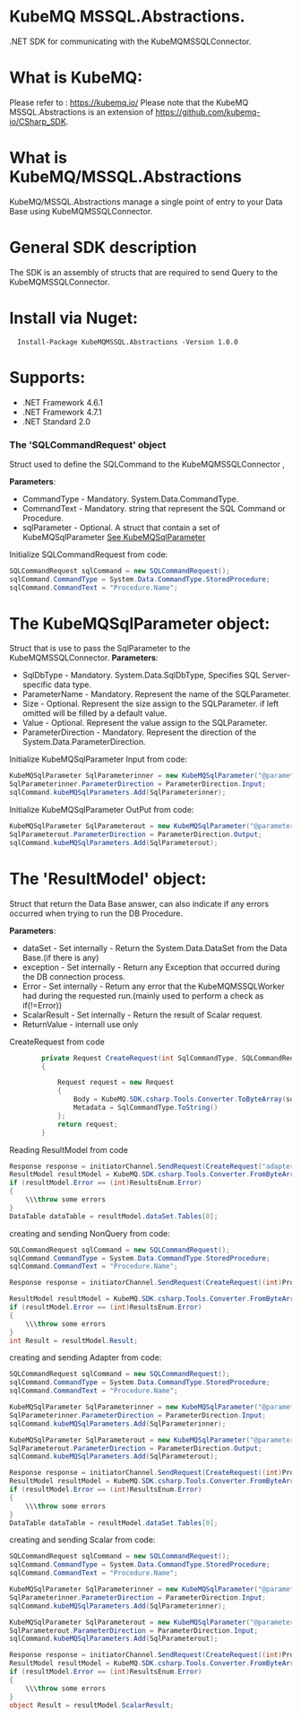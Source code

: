 # KubeMQ MSSQL.Abstractions.
.NET SDK for communicating with the KubeMQMSSQLConnector.

# What is KubeMQ:
Please refer to : https://kubemq.io/
Please note that the KubeMQ MSSQL.Abstractions is an extension of https://github.com/kubemq-io/CSharp_SDK.

# What is KubeMQ/MSSQL.Abstractions

KubeMQ/MSSQL.Abstractions manage a single point of entry to your Data Base using KubeMQMSSQLConnector.

# General SDK description
The SDK is an assembly of structs that are required to send Query to the KubeMQMSSQLConnector.

# Install via Nuget:
```
  Install-Package KubeMQMSSQL.Abstractions -Version 1.0.0
```

# Supports:
- .NET Framework 4.6.1
- .NET Framework 4.7.1
- .NET Standard 2.0

### The 'SQLCommandRequest' object
Struct used to define the SQLCommand to the KubeMQMSSQLConnector ,

**Parameters**:
- CommandType - Mandatory. System.Data.CommandType.
- CommandText - Mandatory. string that represent the SQL Command or Procedure.
- sqlParameter - Optional. A struct that contain a set of KubeMQSqlParameter [See KubeMQSqlParameter](#the-kubemqsqlParameter-object)

Initialize SQLCommandRequest from code:
```C#
SQLCommandRequest sqlCommand = new SQLCommandRequest();
sqlCommand.CommandType = System.Data.CommandType.StoredProcedure;
sqlCommand.CommandText = "Procedure.Name";
```

# The KubeMQSqlParameter object:
Struct that is use to pass the SqlParameter to the KubeMQMSSQLConnector.
**Parameters**:
- SqlDbType - Mandatory. System.Data.SqlDbType, Specifies SQL Server-specific data type. 
- ParameterName - Mandatory. Represent the name of the SQLParameter.
- Size - Optional. Represent the size assign to the SQLParameter. if left omitted will be filled by a default value.
- Value - Optional. Represent the value assign to the SQLParameter.
- ParameterDirection - Mandatory. Represent the direction of the System.Data.ParameterDirection.

Initialize KubeMQSqlParameter Input from code:
```C#
KubeMQSqlParameter SqlParameterinner = new KubeMQSqlParameter("@parameter0", 501454, SqlDbType.Int);
SqlParameterinner.ParameterDirection = ParameterDirection.Input;
sqlCommand.kubeMQSqlParameters.Add(SqlParameterinner);
```


Initialize KubeMQSqlParameter OutPut from code:
```C#
KubeMQSqlParameter SqlParameterout = new KubeMQSqlParameter("@parameter1", SqlDbType.Int);
SqlParameterout.ParameterDirection = ParameterDirection.Output;
sqlCommand.kubeMQSqlParameters.Add(SqlParameterout);
```


# The 'ResultModel' object:
Struct that return the Data Base answer, can also indicate if any errors occurred when trying to run the DB Procedure.

**Parameters**:
- dataSet - Set internally - Return the System.Data.DataSet from the Data Base.(if there is any)
- exception - Set internally - Return any Exception that occurred during the DB connection process.
- Error - Set internally - Return any error that the KubeMQMSSQLWorker had during the requested run.(mainly used to perform a check as if(!=Error))
- ScalarResult - Set internally - Return the result of Scalar request.
- ReturnValue - internall use only

CreateRequest from code
```C#
        private Request CreateRequest(int SqlCommandType, SQLCommandRequest sqlCommand)
        {

            Request request = new Request
            {
                Body = KubeMQ.SDK.csharp.Tools.Converter.ToByteArray(sqlCommand),
                Metadata = SqlCommandType.ToString()
            };
            return request;
        }
```


Reading ResultModel from code
```C#
Response response = initiatorChannel.SendRequest(CreateRequest("adapter", sqlCommand));
ResultModel resultModel = KubeMQ.SDK.csharp.Tools.Converter.FromByteArray(response.Body) as ResultModel;
if (resultModel.Error == (int)ResultsEnum.Error)
{
    \\\throw some errors
}
DataTable dataTable = resultModel.dataSet.Tables[0];
```


creating and sending NonQuery from code:
```C#
SQLCommandRequest sqlCommand = new SQLCommandRequest();
sqlCommand.CommandType = System.Data.CommandType.StoredProcedure;
sqlCommand.CommandText = "Procedure.Name";

Response response = initiatorChannel.SendRequest(CreateRequest((int)ProceduresType.NonQuery.ToString(), sqlCommand));

ResultModel resultModel = KubeMQ.SDK.csharp.Tools.Converter.FromByteArray(response.Body) as ResultModel;
if (resultModel.Error == (int)ResultsEnum.Error)
{
    \\\throw some errors
}
int Result = resultModel.Result;
```

creating and sending Adapter from code:
```C#
SQLCommandRequest sqlCommand = new SQLCommandRequest();
sqlCommand.CommandType = System.Data.CommandType.StoredProcedure;
sqlCommand.CommandText = "Procedure.Name";

KubeMQSqlParameter SqlParameterinner = new KubeMQSqlParameter("@parameter0", 501454, SqlDbType.Int);
SqlParameterinner.ParameterDirection = ParameterDirection.Input;
sqlCommand.kubeMQSqlParameters.Add(SqlParameterinner);

KubeMQSqlParameter SqlParameterout = new KubeMQSqlParameter("@parameter1",SqlDbType.Int);
SqlParameterout.ParameterDirection = ParameterDirection.Output;
sqlCommand.kubeMQSqlParameters.Add(SqlParameterout);

Response response = initiatorChannel.SendRequest(CreateRequest((int)ProceduresType.Adapter.ToString(), sqlCommand));
ResultModel resultModel = KubeMQ.SDK.csharp.Tools.Converter.FromByteArray(response.Body) as ResultModel;
if (resultModel.Error == (int)ResultsEnum.Error)
{
    \\\throw some errors
}
DataTable dataTable = resultModel.dataSet.Tables[0];
```

creating and sending Scalar from code:
```C#
SQLCommandRequest sqlCommand = new SQLCommandRequest();
sqlCommand.CommandType = System.Data.CommandType.StoredProcedure;
sqlCommand.CommandText = "Procedure.Name";

KubeMQSqlParameter SqlParameterinner = new KubeMQSqlParameter("@parameter0", 501454, SqlDbType.Int);
SqlParameterinner.ParameterDirection = ParameterDirection.Input;
sqlCommand.kubeMQSqlParameters.Add(SqlParameterinner);

KubeMQSqlParameter SqlParameterout = new KubeMQSqlParameter("@parameter1", 15388, SqlDbType.Int);
SqlParameterout.ParameterDirection = ParameterDirection.Input;
sqlCommand.kubeMQSqlParameters.Add(SqlParameterout);

Response response = initiatorChannel.SendRequest(CreateRequest((int)ProceduresType.Scalar.ToString(), sqlCommand));
ResultModel resultModel = KubeMQ.SDK.csharp.Tools.Converter.FromByteArray(response.Body) as ResultModel;
if (resultModel.Error == (int)ResultsEnum.Error)
{
    \\\throw some errors
}
object Result = resultModel.ScalarResult;
```


